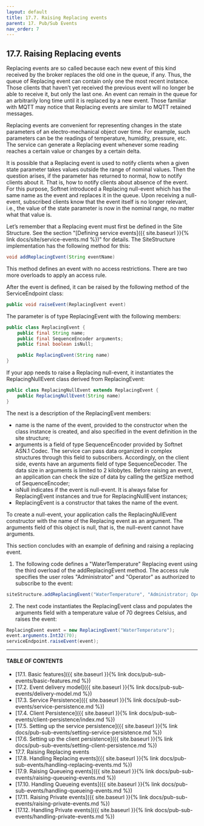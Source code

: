 ```yaml
---
layout: default
title: 17.7. Raising Replacing events
parent: 17. Pub/Sub Events
nav_order: 7
---
```


## 17.7. Raising Replacing events

Replacing events are so called because each new event of this kind received by the broker replaces the old one in the queue, if any. Thus, the queue of Replacing event can contain only one the most recent instance. Those clients that haven’t yet received the previous event will no longer be able to receive it, but only the last one. An event can remain in the queue for an arbitrarily long time until it is replaced by a new event. Those familiar with MQTT may notice that Replacing events are similar to MQTT retained messages.  

Replacing events are convenient for representing changes in the state parameters of an electro-mechanical object over time. For example, such parameters can be the readings of temperature, humidity, pressure, etc. The service can generate a Replacing event whenever some reading reaches a certain value or changes by a certain delta.  

It is possible that a Replacing event is used to notify clients when a given state parameter takes values outside the range of nominal values. Then the question arises, if the parameter has returned to normal, how to notify clients about it. That is, how to notify clients about absence of the event. For this purpose, Softnet introduced a Replacing null-event which has the same name as the event and replaces it in the queue. Upon receiving a null-event, subscribed clients know that the event itself is no longer relevant, i.e., the value of the state parameter is now in the nominal range, no matter what that value is.  

Let’s remember that a Replacing event must first be defined in the Site Structure. See the section "[Defining service events]({{ site.baseurl }}{% link docs/site/service-events.md %})" for details. The <span class="datatype">SiteStructure</span> implementation has the following method for this:
```java
void addReplacingEvent(String eventName)
```
This method defines an event with no access restrictions. There are two more overloads to apply an access rule.  

After the event is defined, it can be raised by the following method of the <span class="datatype">ServiceEndpoint</span> class:
```java
public void raiseEvent(ReplacingEvent event)
```

The parameter is of type <span class="datatype">ReplacingEvent</span> with the following members:
```java
public class ReplacingEvent {
    public final String name;
    public final SequenceEncoder arguments;		
    public final boolean isNull;

    public ReplacingEvent(String name)
}
```

If your app needs to raise a Replacing null-event, it instantiates the <span class="datatype">ReplacingNullEvent</span> class derived from <span class="datatype">ReplacingEvent</span>:
```java
public class ReplacingNullEvent extends ReplacingEvent {
	public ReplacingNullEvent(String name)
}
```

The next is a description of the <span class="datatype">ReplacingEvent</span> members:
*	<span class="field">name</span> is the name of the event, provided to the constructor when the class instance is created, and also specified in the event definition in the site structure;
*	<span class="field">arguments</span> is a field of type <span class="datatype">SequenceEncoder</span> provided by Softnet ASN.1 Codec. The service can pass data organized in complex structures through this field to subscribers. Accordingly, on the client side, events have an arguments field of type <span class="datatype">SequenceDecoder</span>. The data size in arguments is limited to 2 kilobytes. Before raising an event, an application can check the size of data by calling the getSize method of <span class="datatype">SequenceEncoder</span>;
*	<span class="field">isNull</span> indicates if the event is null-event. It is always false for <span class="datatype">ReplacingEvent</span> instances and true for <span class="datatype">ReplacingNullEvent</span> instances;
*	<span class="method">ReplacingEvent</span> is a constructor that takes the name of the event.  

To create a null-event, your application calls the <span class="datatype">ReplacingNullEvent</span> constructor with the name of the Replacing event as an argument. The arguments field of this object is null, that is, the null-event cannot have arguments.  

This section concludes with an example of defining and raising a replacing event.
1.	The following code defines a "WaterTemperature" Replacing event using the third overload of the <span class="method">addReplacingEvent</span> method. The access rule specifies the user roles "Administrator" and "Operator" as authorized to subscribe to the event:
```java
siteStructure.addReplacingEvent("WaterTemperature", "Administrator; Operator");
```

2.	The next code instantiates the <span class="datatype">ReplacingEvent</span> class and populates the arguments field with a temperature value of 70 degrees Celsius, and raises the event:
```java
ReplacingEvent event = new ReplacingEvent("WaterTemperature");
event.arguments.Int32(70);
serviceEndpoint.raiseEvent(event);
```

---
#### TABLE OF CONTENTS
* [17.1. Basic features]({{ site.baseurl }}{% link docs/pub-sub-events/basic-features.md %})
* [17.2. Event delivery model]({{ site.baseurl }}{% link docs/pub-sub-events/delivery-model.md %})
* [17.3. Service Persistence]({{ site.baseurl }}{% link docs/pub-sub-events/service-persistence.md %})
* [17.4. Client Persistence]({{ site.baseurl }}{% link docs/pub-sub-events/client-persistence/index.md %})
* [17.5. Setting up the service persistence]({{ site.baseurl }}{% link docs/pub-sub-events/setting-service-persistence.md %})
* [17.6. Setting up the client persistence]({{ site.baseurl }}{% link docs/pub-sub-events/setting-client-persistence.md %})
* 17.7. Raising Replacing events
* [17.8. Handling Replacing events]({{ site.baseurl }}{% link docs/pub-sub-events/handling-replacing-events.md %})
* [17.9. Raising Queueing events]({{ site.baseurl }}{% link docs/pub-sub-events/raising-queueing-events.md %})
* [17.10. Handling Queueing events]({{ site.baseurl }}{% link docs/pub-sub-events/handling-queueing-events.md %})
* [17.11. Raising Private events]({{ site.baseurl }}{% link docs/pub-sub-events/raising-private-events.md %})
* [17.12. Handling Private events]({{ site.baseurl }}{% link docs/pub-sub-events/handling-private-events.md %})